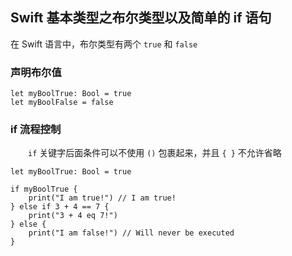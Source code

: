 ## Swift 基本类型之布尔类型以及简单的 if 语句

在 Swift 语言中，布尔类型有两个 `true` 和 `false` 

### 声明布尔值
```
let myBoolTrue: Bool = true
let myBoolFalse = false
```

### if 流程控制
　　`if` 关键字后面条件可以不使用 `()` 包裹起来，并且 `{ }` 不允许省略
```
let myBoolTrue: Bool = true

if myBoolTrue {
    print("I am true!") // I am true!
} else if 3 + 4 == 7 {
    print("3 + 4 eq 7!")
} else {
    print("I am false!") // Will never be executed
}
```






























